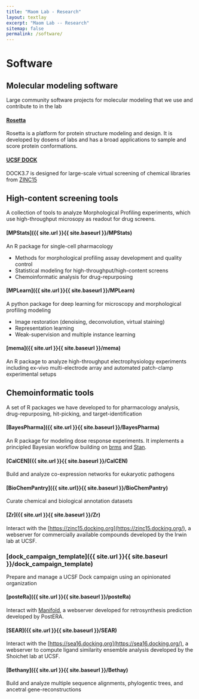 ```yaml
---
title: "Maom Lab - Research"
layout: textlay
excerpt: "Maom Lab -- Research"
sitemap: false
permalink: /software/
---
```


# Software


## Molecular modeling software
Large community software projects for molecular modeling that we use and contribute to in the lab

#### [Rosetta](https://www.rosettacommons.org/)
Rosetta is a platform for protein structure modeling and design. It is developed by dosens of labs and has a broad applications to sample and score protein conformations.

#### [UCSF DOCK](http://dock.compbio.ucsf.edu/)
DOCK3.7 is designed for large-scale virtual screening of chemical libraries from [ZINC15](https://zinc15.docking.org/)



## High-content screening tools
A collection of tools to analyze Morphological Profiling experiments, which use high-throughput microsopy as readout for drug screens.
#### [MPStats]({{ site.url }}{{ site.baseurl }}/MPStats)
An R package for single-cell pharmacology
* Methods for morphological profiling assay development and quality control
* Statistical modeling for high-throughput/high-content screens
* Chemoinformatic analysis for drug-repurposing

#### [MPLearn]({{ site.url }}{{ site.baseurl }}/MPLearn)
A python package for deep learning for microscopy and morphological profiling modeling
* Image restoration (denoising, deconvolution, virtual staining)
* Representation learning
* Weak-supervision and multiple instance learning

#### [mema]({{ site.url }}{{ site.baseurl }}/mema)
An R package to analyze high-throughput electrophysiology experiments including ex-vivo multi-electrode array and automated patch-clamp experimental setups



## Chemoinformatic tools
A set of R packages we have developed to for pharmacology analysis, drug-repurposing, hit-picking, and target-identification

#### [BayesPharma]({{ site.url }}{{ site.baseurl }}/BayesPharma)
An R package for modeling dose response experiments. It implements a principled Bayesian workflow building on [brms](https://paul-buerkner.github.io/brms/) and [Stan](https://mc-stan.org/).

#### [CalCEN]({{ site.url }}{{ site.baseurl }}/CalCEN)
Build and analyze co-expression networks for eukaryotic pathogens

#### [BioChemPantry]({{ site.url}}{{ site.baseurl }}/BioChemPantry)
Curate chemical and biological annotation datasets

#### [Zr]({{ site.url }}{{ site.baseurl }}/Zr)
Interact with the [https://zinc15.docking.org](https://zinc15.docking.org/), a webserver for commercially available compounds developed by the Irwin lab at UCSF.

### [dock_campaign_template]({{ site.url }}{{ site.baseurl }}/dock_campaign_template)
Prepare and manage a UCSF Dock campaign using an opinionated organization

#### [posteRa]({{ site.url }}{{ site.baseurl }}/posteRa)
Interact with [Manifold](https://postera.ai/manifold), a webserver developed for retrosynthesis prediction developed by PostERA.

#### [SEAR]({{ site.url }}{{ site.baseurl }}/SEAR)
Interact with the [https://sea16.docking.org](https://sea16.docking.org/), a webserver to compute ligand similarity ensemble analysis developed by the Shoichet lab at UCSF.

#### [Bethany]({{ site.url }}{{ site.baseurl }}/Bethay)
Build and analyze multiple sequence alignments, phylogentic trees, and ancetral gene-reconstructions
